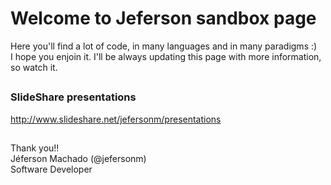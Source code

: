 <h1>Welcome to Jeferson sandbox page</h1>

<p>Here you'll find a lot of code, in many languages and in many paradigms :) <br>
I hope you enjoin it. I'll be always updating this page with more information, so watch it. <br></p>

<h2></h2>

<h3>SlideShare presentations</h3>

<p><a href="http://www.slideshare.net/jefersonm/presentations">http://www.slideshare.net/jefersonm/presentations</a></p>

<h2></h2>

<p>Thank you!! <br>
Jéferson Machado (@jefersonm) <br>
Software Developer</p> <br>
